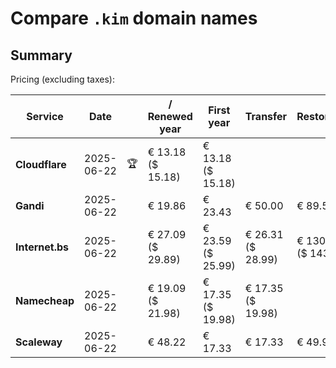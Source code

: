 # Compare `.kim` domain names

## Summary

Pricing (excluding taxes):

| Service | Date |  | / Renewed year | First year | Transfer | Restoration |
|--|--|--|--|--|--|--|
| **Cloudflare** | 2025-06-22 | 🏆 | € 13.18<br>($ 15.18) | € 13.18<br>($ 15.18) |  |  |
| **Gandi** | 2025-06-22 |  | € 19.86 | € 23.43 | € 50.00 | € 89.55 |
| **Internet.bs** | 2025-06-22 |  | € 27.09<br>($ 29.89) | € 23.59<br>($ 25.99) | € 26.31<br>($ 28.99) | € 130.59<br>($ 143.95) |
| **Namecheap** | 2025-06-22 |  | € 19.09<br>($ 21.98) | € 17.35<br>($ 19.98) | € 17.35<br>($ 19.98) |  |
| **Scaleway** | 2025-06-22 |  | € 48.22 | € 17.33 | € 17.33 | € 49.99 |

